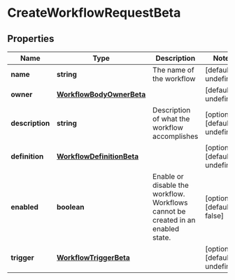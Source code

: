 # CreateWorkflowRequestBeta

## Properties

Name | Type | Description | Notes
------------ | ------------- | ------------- | -------------
**name** | **string** | The name of the workflow | [default to undefined]
**owner** | [**WorkflowBodyOwnerBeta**](WorkflowBodyOwnerBeta.md) |  | [default to undefined]
**description** | **string** | Description of what the workflow accomplishes | [optional] [default to undefined]
**definition** | [**WorkflowDefinitionBeta**](WorkflowDefinitionBeta.md) |  | [optional] [default to undefined]
**enabled** | **boolean** | Enable or disable the workflow.  Workflows cannot be created in an enabled state. | [optional] [default to false]
**trigger** | [**WorkflowTriggerBeta**](WorkflowTriggerBeta.md) |  | [optional] [default to undefined]

